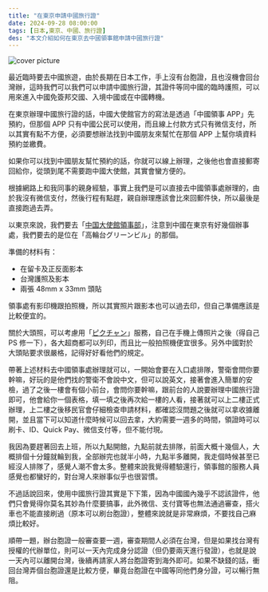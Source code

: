 ```yaml
---
title: "在東京申請中國旅行證"
date: 2024-09-28 08:00:00
tags: [日本,東京、中國、旅行證]
des: "本文介紹如何在東京去中國領事館申請中國旅行證"
---
```


![cover picture](https://github.com/user-attachments/assets/cb01a1e6-5715-4ed6-840e-39a7c23558bf)


最近臨時要去中國旅遊，由於長期在日本工作，手上沒有台胞證，且也沒機會回台灣辦，這時我們可以我們可以申請中國旅行證，其證件等同中國的臨時護照，可以用來進入中國免簽邦交國、入境中國或在中國轉機。

在東京辦理中國旅行證的話，中國大使館官方的寫法是透過「中國領事 APP」先預約，但那個 APP 只有中國公民可以使用，而且線上付款方式只有微信支付，所以其實有點不方便，必須要想辦法找到中國朋友來幫忙在那個 APP 上幫你填資料預約並繳費。

如果你可以找到中國朋友幫忙預約的話，你就可以線上辦理，之後他也會直接郵寄回給你，從頭到尾不需要跑中國大使館，其實會蠻方便的。

根據網路上和我同事的親身經驗，事實上我們是可以直接去中國領事處辦理的，由於我沒有微信支付，然後行程有點趕，親自辦理應該會比來回郵件快，所以最後是直接跑過去弄。

以東京來說，我們要去「[中国大使館領事部](https://maps.app.goo.gl/d6Ed7uZnkGqNJisP7)」，注意到中國在東京有好幾個辦事處，我們要去的是位在「高輪台グリーンビル」的那個。

準備的材料有：
- 在留卡及正反面影本
- 台灣護照及影本
- 兩張 48mm x 33mm 頭貼

領事處有影印機跟拍照機，所以其實照片跟影本也可以過去印，但自己準備應該是比較便宜的。

關於大頭照，可以考慮用「[ピクチャン](https://pic-chan.net/)」服務，自己在手機上傳照片之後（得自己 PS 修一下），各大超商都可以列印，而且比一般拍照機便宜很多。另外中國對於大頭貼要求很嚴格，記得好好看他們的規定。

帶著上述材料去中國領事處辦理就可以，一開始會要在入口處排隊，警衛會問你要幹嘛，好玩的是他們找的警衛不會說中文，但可以說英文，接著會進入簡單的安檢，過了之後一樓會有個小前台，會問你要幹嘛，跟前台的人說要辦理中國旅行證即可，他會給你一個表格，填一填之後再次給一樓的人看，接著就可以上二樓正式辦理，上二樓之後移民官會仔細檢查申請材料，都確認沒問題之後就可以拿收據離開，並且當下可以知道什麼時候可以回去拿，大約需要一週多的時間，領證時可以刷卡、ID、Quick Pay、微信支付等，但不能付現。

我因為要趕著回去上班，所以九點開館，九點前就去排隊，前面大概十幾個人，大概排個十分鐘就輪到我，全部辦完也就半小時，九點半多離開，我走個時候甚至已經沒人排隊了，感覺人潮不會太多。整體來說我覺得體驗還行，領事館的服務人員感覺也都蠻好的，對台灣人來辦事似乎也很習慣。

不過話說回來，使用中國旅行證其實是下下策，因為中國國內幾乎不認該證件，他們只會覺得你莫名其妙為什麼要搞事，此外微信、支付寶等也無法通過審查，搭火車也不能直接刷過（原本可以刷台胞證），整體來說就是非常麻煩，不要找自己麻煩比較好。

順帶一題，辦台胞證一般審查要一週，審查期間人必須在台灣，但是如果找台灣有授權的代辦單位，則可以一天內完成身分認證（但仍要兩天進行發證），也就是說一天內可以離開台灣，後續再請家人將台胞證寄到海外即可。如果不缺錢的話，衝回台灣弄個台胞證還是比較方便，畢竟台胞證在中國等同他們身分證，可以暢行無阻。
